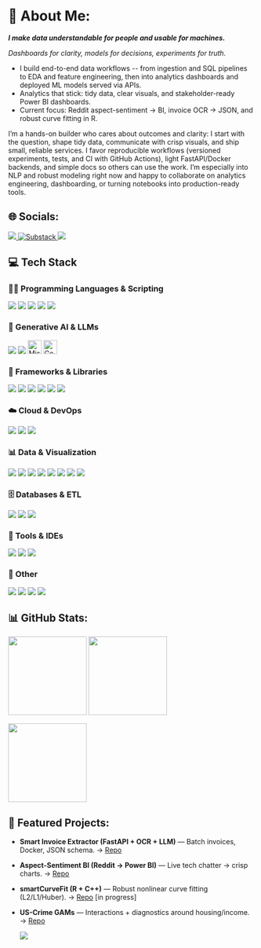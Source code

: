 <!-- About -->
<h1>💫 About Me:</h1>
<p><i><b>I make data understandable for people and usable for machines.</b></i></p>
<p><i>Dashboards for clarity, models for decisions, experiments for truth.</i></p>

- I build end-to-end data workflows -- from ingestion and SQL pipelines to EDA and feature engineering, then into analytics dashboards and deployed ML models served via APIs.
- Analytics that stick: tidy data, clear visuals, and stakeholder-ready Power BI dashboards.
- Current focus: Reddit aspect-sentiment → BI, invoice OCR → JSON, and robust curve fitting in R.

<p>I’m a hands-on builder who cares about outcomes and clarity: I start with the question, shape tidy data, communicate with crisp visuals, and ship small, reliable services. I favor reproducible workflows (versioned experiments, tests, and CI with GitHub Actions), light FastAPI/Docker backends, and simple docs so others can use the work. I’m especially into NLP and robust modeling right now and happy to collaborate on analytics engineering, dashboarding, or turning notebooks into production-ready tools.</p>

<!-- Socials -->
<h2>🌐 Socials:</h2>

<a href="https://www.linkedin.com/in/swati694/">
  <img src="https://img.shields.io/badge/LinkedIn-0A66C2?style=for-the-badge&logo=linkedin&logoColor=white"/>
</a>
<a href="https://jhaswati694.substack.com" target="_blank">
  <img src="https://img.shields.io/badge/Substack-FF6719?style=for-the-badge&logo=substack&logoColor=white" alt="Substack"/>
</a>
<a href="mailto:jhaswati694.com">
  <img src="https://img.shields.io/badge/Email-D14836?style=for-the-badge&logo=gmail&logoColor=white"/>
</a>

<h2>💻 Tech Stack</h2>

<h3>👩‍💻 Programming Languages & Scripting</h3>
<p>
  <img src="https://img.shields.io/badge/Python-3776AB?style=for-the-badge&logo=python&logoColor=white"/>
  <img src="https://img.shields.io/badge/R-276DC3?style=for-the-badge&logo=r&logoColor=white"/>
  <img src="https://img.shields.io/badge/SAS-1E90FF?style=for-the-badge&logo=sas&logoColor=white"/>
  <img src="https://img.shields.io/badge/SQL-2F4858?style=for-the-badge"/>
  <img src="https://img.shields.io/badge/PySpark-E25A1C?style=for-the-badge&logo=apachespark&logoColor=white"/>
</p>

<h3>🧠 Generative AI & LLMs</h3>
<p>
  <img src="https://img.shields.io/badge/Ollama-1B1F23?style=for-the-badge&logo=ollama&logoColor=white"/>
  <img src="https://img.shields.io/badge/OpenAI-412991?style=for-the-badge&logo=openai&logoColor=white"/>
  <img src="https://img.shields.io/badge/Mistral%207B%20(via%20Ollama)-1B1F23?style=for-the-badge&logo=mistral&logoColor=white" height="28" alt="Mistral 7B via Ollama"/>
  <img src="https://img.shields.io/badge/Gemma%203%20(via%20Ollama)-1B1F23?style=for-the-badge&logo=google&logoColor=white" height="28" alt="Gemma 3 via Ollama"/>
</p>

<h3>🧩 Frameworks & Libraries</h3>
<p>
  <img src="https://img.shields.io/badge/TensorFlow-FF6F00?style=for-the-badge&logo=tensorflow&logoColor=white"/>
  <img src="https://img.shields.io/badge/PyTorch-EE4C2C?style=for-the-badge&logo=pytorch&logoColor=white"/>
  <img src="https://img.shields.io/badge/Keras-D00000?style=for-the-badge&logo=keras&logoColor=white"/>
  <img src="https://img.shields.io/badge/scikit--learn-F7931E?style=for-the-badge&logo=scikitlearn&logoColor=white"/>
  <img src="https://img.shields.io/badge/FastAPI-009688?style=for-the-badge&logo=fastapi&logoColor=white"/>
  <img src="https://img.shields.io/badge/Streamlit-FF4B4B?style=for-the-badge&logo=streamlit&logoColor=white"/>
</p>

<h3>☁️ Cloud & DevOps</h3>
<p>
  <img src="https://img.shields.io/badge/MLflow-0194E2?style=for-the-badge&logo=mlflow&logoColor=white"/>
  <img src="https://img.shields.io/badge/Docker-2496ED?style=for-the-badge&logo=docker&logoColor=white"/>
  <img src="https://img.shields.io/badge/GitHub%20Actions-2088FF?style=for-the-badge&logo=githubactions&logoColor=white"/>
</p>

<h3>📊 Data & Visualization</h3>
<p>
  <img src="https://img.shields.io/badge/pandas-150458?style=for-the-badge&logo=pandas&logoColor=white"/>
  <img src="https://img.shields.io/badge/NumPy-013243?style=for-the-badge&logo=numpy&logoColor=white"/>
  <img src="https://img.shields.io/badge/Matplotlib-11557C?style=for-the-badge"/>
  <img src="https://img.shields.io/badge/Seaborn-4695EB?style=for-the-badge"/>
  <img src="https://img.shields.io/badge/Plotly-3F4F75?style=for-the-badge&logo=plotly&logoColor=white"/>
  <img src="https://img.shields.io/badge/ggplot2-1A73E8?style=for-the-badge"/>
  <img src="https://img.shields.io/badge/Tidyverse-1F77B4?style=for-the-badge"/>
  <img src="https://img.shields.io/badge/Power%20BI-F2C811?style=for-the-badge&logo=powerbi&logoColor=black"/>
</p>

<h3>🗄️ Databases & ETL</h3>
<p>
  <img src="https://img.shields.io/badge/SQLite-003B57?style=for-the-badge&logo=sqlite&logoColor=white"/>
  <img src="https://img.shields.io/badge/PostgreSQL-4169E1?style=for-the-badge&logo=postgresql&logoColor=white"/>
  <img src="https://img.shields.io/badge/MySQL-4479A1?style=for-the-badge&logo=mysql&logoColor=white"/>
</p>

<h3>🧰 Tools & IDEs</h3>
<p>
  <img src="https://img.shields.io/badge/VS%20Code-007ACC?style=for-the-badge&logo=visualstudiocode&logoColor=white"/>
  <img src="https://img.shields.io/badge/Git-F05032?style=for-the-badge&logo=git&logoColor=white"/>
  <img src="https://img.shields.io/badge/RStudio-75AADB?style=for-the-badge&logo=rstudio&logoColor=white"/>
</p>

<h3>🧪 Other</h3>
<p>
  <img src="https://img.shields.io/badge/Computer%20Vision-5C3EE8?style=for-the-badge&logo=opencv&logoColor=white"/>
  <img src="https://img.shields.io/badge/NLP-0A66C2?style=for-the-badge"/>
  <img src="https://img.shields.io/badge/Tesseract%20OCR-FF9900?style=for-the-badge"/>
  <img src="https://img.shields.io/badge/Jupyter-FA0F00?style=for-the-badge&logo=jupyter&logoColor=white"/>
</p>



<!-- GitHub Stats -->
<h2>📊 GitHub Stats:</h2>

<p>
  <img height="160" src="https://github-readme-stats.vercel.app/api?username=SwatiNeha&show_icons=true&cache_seconds=8900&v=4&theme=dark&rank_icon=github"/>
  <img height="160" src="https://github-readme-streak-stats.herokuapp.com?user=SwatiNeha&theme=dark"/>
</p>
<p>
  <img height="160" src="https://github-readme-stats.vercel.app/api/top-langs/?username=SwatiNeha&layout=compact&theme=dark"/>
</p>

<!-- Featured Projects -->
<h2>🚀 Featured Projects:</h2>

- **Smart Invoice Extractor (FastAPI + OCR + LLM)** — Batch invoices, Docker, JSON schema. → [Repo](https://github.com/SwatiNeha/smart-doc-scanner)
- **Aspect-Sentiment BI (Reddit → Power BI)** — Live tech chatter → crisp charts. → [Repo](https://github.com/SwatiNeha/aspect-sentiment-bi)
- **smartCurveFit (R + C++)** — Robust nonlinear curve fitting (L2/L1/Huber). → [Repo](https://github.com/SwatiNeha/smartcurvefit) [in progress]
- **US-Crime GAMs** — Interactions + diagnostics around housing/income. → [Repo](https://github.com/SwatiNeha/uscrime-gam)

  <img src="https://github-readme-activity-graph.vercel.app/graph?username=SwatiNeha&theme=github-dark" />

